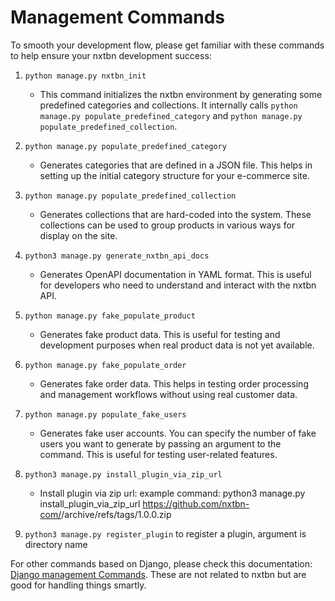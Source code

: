 # Management Commands

To smooth your development flow, please get familiar with these commands to help ensure your nxtbn development success:

1. `python manage.py nxtbn_init`
   - This command initializes the nxtbn environment by generating some predefined categories and collections. It internally calls `python manage.py populate_predefined_category` and `python manage.py populate_predefined_collection`.

2. `python manage.py populate_predefined_category`
   - Generates categories that are defined in a JSON file. This helps in setting up the initial category structure for your e-commerce site.

3. `python manage.py populate_predefined_collection`
   - Generates collections that are hard-coded into the system. These collections can be used to group products in various ways for display on the site.

4. `python3 manage.py generate_nxtbn_api_docs`
   - Generates OpenAPI documentation in YAML format. This is useful for developers who need to understand and interact with the nxtbn API.

5. `python manage.py fake_populate_product`
   - Generates fake product data. This is useful for testing and development purposes when real product data is not yet available.

6. `python manage.py fake_populate_order`
   - Generates fake order data. This helps in testing order processing and management workflows without using real customer data.

7. `python manage.py populate_fake_users`
   - Generates fake user accounts. You can specify the number of fake users you want to generate by passing an argument to the command. This is useful for testing user-related features.

8. `python3 manage.py install_plugin_via_zip_url`
   - Install plugin via zip url: example command: python3 manage.py install_plugin_via_zip_url https://github.com/nxtbn-com/<PLUGIN NAME>/archive/refs/tags/1.0.0.zip
  
9. `python3 manage.py register_plugin` to register a plugin, argument is directory name

For other commands based on Django, please check this documentation: [Django management Commands](https://docs.djangoproject.com/en/5.0/ref/django-admin/#django-admin-and-manage-py). These are not related to nxtbn but are good for handling things smartly.





